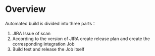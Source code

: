  Overview
==========

Automated build is divided into three parts：
 1. JIRA Issue of scan
 2. According to the version of JIRA create release plan and create the corresponding integration Job
 3. Build test and release the Job itself
